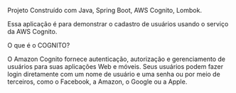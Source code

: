 Projeto Construído com Java, Spring Boot, AWS Cognito, Lombok.

Essa aplicação é para demonstrar o cadastro de usuários usando o serviço da AWS Cognito.

O que é o COGNITO?

O Amazon Cognito fornece autenticação, autorização e gerenciamento de usuários para suas aplicações Web e móveis. Seus usuários podem fazer login diretamente com um nome de usuário e uma senha ou por meio de terceiros, como o Facebook, a Amazon, o Google ou a Apple.
